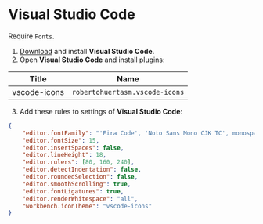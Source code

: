 # Visual Studio Code
Require `Fonts`.
1. [Download](https://code.visualstudio.com/Download) and install **Visual Studio Code**.
2. Open **Visual Studio Code** and install plugins:

  | Title | Name |
  | -- | -- |
  | vscode-icons | `robertohuertasm.vscode-icons` |

3. Add these rules to settings of **Visual Studio Code**:
```json
{
	"editor.fontFamily": "'Fira Code', 'Noto Sans Mono CJK TC', monospace",
	"editor.fontSize": 15,
	"editor.insertSpaces": false,
	"editor.lineHeight": 18,
	"editor.rulers": [80, 160, 240],
	"editor.detectIndentation": false,
	"editor.roundedSelection": false,
	"editor.smoothScrolling": true,
	"editor.fontLigatures": true,
	"editor.renderWhitespace": "all",
	"workbench.iconTheme": "vscode-icons"
}
```
